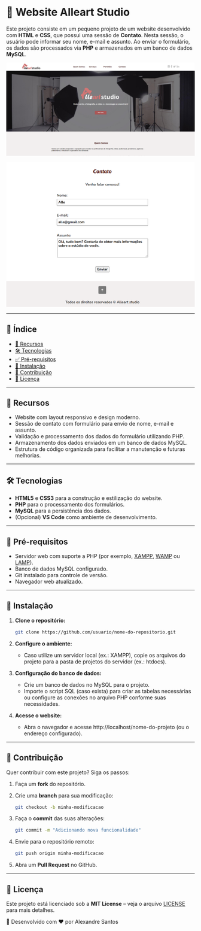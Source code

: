 # 📌 Website Alleart Studio

Este projeto consiste em um pequeno projeto de um website desenvolvido com **HTML** e **CSS**, que possui uma sessão de **Contato**. Nesta sessão, o usuário pode informar seu nome, e-mail e assunto. Ao enviar o formulário, os dados são processados via **PHP** e armazenados em um banco de dados **MySQL**.

<img src = "https://github.com/allesantos/allesantos/blob/main/imagens/Alleart-Studio.png">

<p align="center"><img src = "https://github.com/allesantos/allesantos/blob/main/imagens/alleart-studio/contato.png"></p>

---

## 📌 Índice
- [🚀 Recursos](#-recursos)
- [🛠 Tecnologias](#-tecnologias)
- [✅ Pré-requisitos](#-pré-requisitos)
- [💾 Instalação](#-instalação)
- [🤝 Contribuição](#-contribuição)
- [📄 Licença](#-licença)

---

## 🚀 Recursos

- Website com layout responsivo e design moderno.
- Sessão de contato com formulário para envio de nome, e-mail e assunto.
- Validação e processamento dos dados do formulário utilizando PHP.
- Armazenamento dos dados enviados em um banco de dados MySQL.
- Estrutura de código organizada para facilitar a manutenção e futuras melhorias.

---

## 🛠 Tecnologias

- **HTML5** e **CSS3** para a construção e estilização do website.
- **PHP** para o processamento dos formulários.
- **MySQL** para a persistência dos dados.
- (Opcional) **VS Code** como ambiente de desenvolvimento.

---

## 📌 Pré-requisitos

- Servidor web com suporte a PHP (por exemplo, [XAMPP](https://www.apachefriends.org/pt_br/index.html), [WAMP](https://www.wampserver.com/) ou [LAMP](https://ubuntu.com/tutorials/install-and-configure-apache#1-overview)).
- Banco de dados MySQL configurado.
- Git instalado para controle de versão.
- Navegador web atualizado.

---

## 🔧 Instalação

1. **Clone o repositório:**

   ```bash
   git clone https://github.com/usuario/nome-do-repositorio.git

2. **Configure o ambiente:**

   - Caso utilize um servidor local (ex.: XAMPP), copie os arquivos do projeto para a pasta de projetos do servidor (ex.: htdocs).

3. **Configuração do banco de dados:**

   - Crie um banco de dados no MySQL para o projeto.
   - Importe o script SQL (caso exista) para criar as tabelas necessárias ou configure as conexões no arquivo PHP conforme suas necessidades.

4. **Acesse o website:**
   
   - Abra o navegador e acesse http://localhost/nome-do-projeto (ou o endereço configurado).
   
---

## 🤝 Contribuição
Quer contribuir com este projeto? Siga os passos:
1. Faça um **fork** do repositório.
2. Crie uma **branch** para sua modificação:
   
   ```sh
   git checkout -b minha-modificacao
   ```
   
4. Faça o **commit** das suas alterações:
   
   ```sh
   git commit -m "Adicionando nova funcionalidade"
   ```
   
6. Envie para o repositório remoto:
   
   ```sh
   git push origin minha-modificacao
   ```
   
8. Abra um **Pull Request** no GitHub.

---

## 📜 Licença
Este projeto está licenciado sob a **MIT License** – veja o arquivo [LICENSE](LICENSE) para mais detalhes.

📌 Desenvolvido com ❤️ por Alexandre Santos
